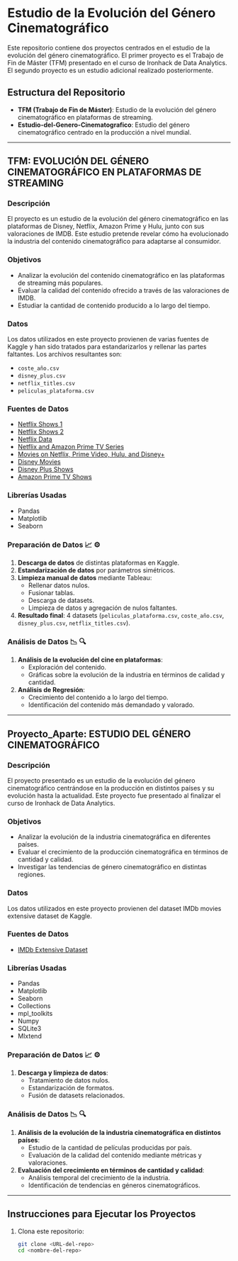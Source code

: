 # Estudio de la Evolución del Género Cinematográfico

Este repositorio contiene dos proyectos centrados en el estudio de la evolución del género cinematográfico. El primer proyecto es el Trabajo de Fin de Máster (TFM) presentado en el curso de Ironhack de Data Analytics. El segundo proyecto es un estudio adicional realizado posteriormente.

## Estructura del Repositorio

- **TFM (Trabajo de Fin de Máster)**: Estudio de la evolución del género cinematográfico en plataformas de streaming.
- **Estudio-del-Genero-Cinematografico**: Estudio del género cinematográfico centrado en la producción a nivel mundial.

---

## TFM: EVOLUCIÓN DEL GÉNERO CINEMATOGRÁFICO EN PLATAFORMAS DE STREAMING

### Descripción
El proyecto es un estudio de la evolución del género cinematográfico en las plataformas de Disney, Netflix, Amazon Prime y Hulu, junto con sus valoraciones de IMDB. Este estudio pretende revelar cómo ha evolucionado la industria del contenido cinematográfico para adaptarse al consumidor.

### Objetivos
- Analizar la evolución del contenido cinematográfico en las plataformas de streaming más populares.
- Evaluar la calidad del contenido ofrecido a través de las valoraciones de IMDB.
- Estudiar la cantidad de contenido producido a lo largo del tiempo.

### Datos
Los datos utilizados en este proyecto provienen de varias fuentes de Kaggle y han sido tratados para estandarizarlos y rellenar las partes faltantes. Los archivos resultantes son:

- `coste_año.csv`
- `disney_plus.csv`
- `netflix_titles.csv`
- `peliculas_plataforma.csv`

### Fuentes de Datos
- [Netflix Shows 1](https://www.kaggle.com/shivamb/netflix-shows)
- [Netflix Shows 2](https://www.kaggle.com/chasewillden/netflix-shows)
- [Netflix Data](https://www.kaggle.com/nishanthkv/netflix)
- [Netflix and Amazon Prime TV Series](https://www.kaggle.com/harshitshankhdhar/netflix-and-amazon-prime-tv-series-dataset)
- [Movies on Netflix, Prime Video, Hulu, and Disney+](https://www.kaggle.com/ruchi798/movies-on-netflix-prime-video-hulu-and-disney)
- [Disney Movies](https://www.kaggle.com/prateekmaj21/disney-movies)
- [Disney Plus Shows](https://www.kaggle.com/unanimad/disney-plus-shows)
- [Amazon Prime TV Shows](https://www.kaggle.com/nilimajauhari/amazon-prime-tv-shows)

### Librerías Usadas
- Pandas
- Matplotlib
- Seaborn

### Preparación de Datos 📈 ⚙️
1. **Descarga de datos** de distintas plataformas en Kaggle.
2. **Estandarización de datos** por parámetros simétricos.
3. **Limpieza manual de datos** mediante Tableau:
   - Rellenar datos nulos.
   - Fusionar tablas.
   - Descarga de datasets.
   - Limpieza de datos y agregación de nulos faltantes.
4. **Resultado final**: 4 datasets (`peliculas_plataforma.csv`, `coste_año.csv`, `disney_plus.csv`, `netflix_titles.csv`).

### Análisis de Datos 📉 🔍
1. **Análisis de la evolución del cine en plataformas**:
   - Exploración del contenido.
   - Gráficas sobre la evolución de la industria en términos de calidad y cantidad.
2. **Análisis de Regresión**:
   - Crecimiento del contenido a lo largo del tiempo.
   - Identificación del contenido más demandado y valorado.

---

## Proyecto_Aparte: ESTUDIO DEL GÉNERO CINEMATOGRÁFICO

### Descripción
El proyecto presentado es un estudio de la evolución del género cinematográfico centrándose en la producción en distintos países y su evolución hasta la actualidad. Este proyecto fue presentado al finalizar el curso de Ironhack de Data Analytics.

### Objetivos
- Analizar la evolución de la industria cinematográfica en diferentes países.
- Evaluar el crecimiento de la producción cinematográfica en términos de cantidad y calidad.
- Investigar las tendencias de género cinematográfico en distintas regiones.

### Datos
Los datos utilizados en este proyecto provienen del dataset IMDb movies extensive dataset de Kaggle.

### Fuentes de Datos
- [IMDb Extensive Dataset](https://www.kaggle.com/stefanoleone992/imdb-extensive-dataset)

### Librerías Usadas
- Pandas
- Matplotlib
- Seaborn
- Collections
- mpl_toolkits
- Numpy
- SQLite3
- Mlxtend

### Preparación de Datos 📈 ⚙️
1. **Descarga y limpieza de datos**:
   - Tratamiento de datos nulos.
   - Estandarización de formatos.
   - Fusión de datasets relacionados.

### Análisis de Datos 📉 🔍
1. **Análisis de la evolución de la industria cinematográfica en distintos países**:
   - Estudio de la cantidad de películas producidas por país.
   - Evaluación de la calidad del contenido mediante métricas y valoraciones.
2. **Evaluación del crecimiento en términos de cantidad y calidad**:
   - Análisis temporal del crecimiento de la industria.
   - Identificación de tendencias en géneros cinematográficos.

---

## Instrucciones para Ejecutar los Proyectos

1. Clona este repositorio:
   ```bash
   git clone <URL-del-repo>
   cd <nombre-del-repo>